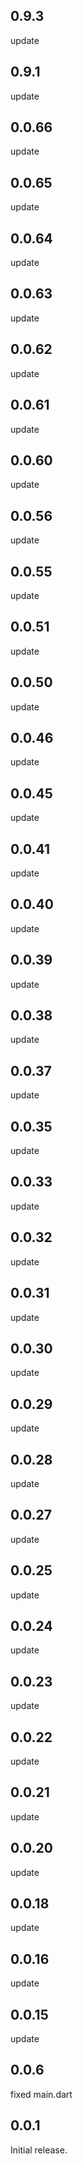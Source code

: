 ## 0.9.3
update

## 0.9.1
update

## 0.0.66
update

## 0.0.65
update

## 0.0.64
update

## 0.0.63
update

## 0.0.62
update

## 0.0.61
update

## 0.0.60
update

## 0.0.56
update

## 0.0.55
update

## 0.0.51
update

## 0.0.50
update

## 0.0.46
update

## 0.0.45
update

## 0.0.41
update

## 0.0.40
update

## 0.0.39
update

## 0.0.38
update

## 0.0.37
update

## 0.0.35
update

## 0.0.33
update

## 0.0.32
update

## 0.0.31
update

## 0.0.30
update

## 0.0.29
update

## 0.0.28
update

## 0.0.27
update

## 0.0.25
update

## 0.0.24
update

## 0.0.23
update

## 0.0.22
update

## 0.0.21
update

## 0.0.20
update

## 0.0.18
update

## 0.0.16
update

## 0.0.15
update

## 0.0.6
fixed main.dart

## 0.0.1

Initial release.